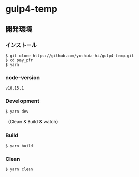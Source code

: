 # gulp4-temp

## 開発環境

### インストール

```
$ git clone https://github.com/yoshida-hi/gulp4-temp.git
$ cd pay_pfr
$ yarn
```

### node-version

```
v10.15.1
```

### Development

```
$ yarn dev
```
（Clean & Build & watch）

### Build

```
$ yarn build
```

### Clean

```
$ yarn clean
```
